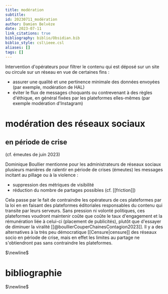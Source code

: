 ```yaml
---
title: modération
subtitle:
id: 20230711_modération
author: Damien Belvèze
date: 2023-07-11
link_citations: true
bibliography: biblio/Obsidian.bib
biblio_style: csl\ieee.csl
aliases: []
tags: []
---
```


Intervention d'opérateurs pour filtrer le contenu qui est déposé sur un site ou circule sur un réseau en vue de certaines fins : 

- assurer une qualité et une pertinence minimale des données envoyées (par exemple, modération de HAL)
- éviter le flux de messages choquants ou contrevenant à des règles d'éthique, en général fixées par les plateformes elles-mêmes (par exemple modération d'Instagram)

# modération des réseaux sociaux

## en période de crise

(cf. émeutes de juin 2023)

Dominique Boullier mentionne pour les administrateurs de réseaux sociaux plusieurs manières de ralentir en période de crises (émeutes) les messages incitant au pillage ou à la violence : 
- suppression des métriques de visibilité
- réduction du nombre de partages possibles (cf. [[friction]])

Cela passe par le fait de contraindre les opérateurs de ces plateformes par la loi en en faisant des plateformes éditoriales responsables du contenu qui transite par leurs serveurs. Sans pression ni volonté politiques, ces plateformes voudront maintenir coûte que coûte le taux d'engagement et la rémunération liée à celui-ci (placement de publicités), plutôt que d'essayer de diminuer la viralité [[@boullierCouperChainesContagion2023]].
Il y a des alternatives à la très peu démocratique [[Censure|censure]] des réseaux socio en période de crise, mais en effet les limites au partage ne s'obtiendront pas sans contraindre les plateformes. 

$\newline$
# bibliographie
$\newline$






